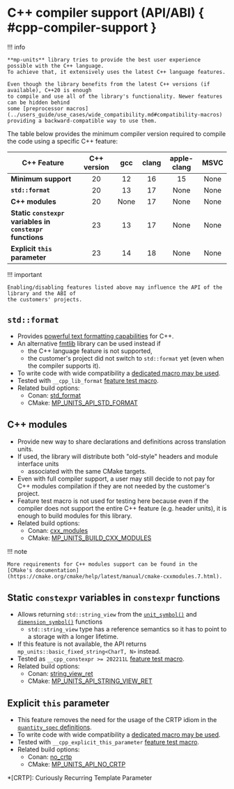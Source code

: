 # C++ compiler support (API/ABI) { #cpp-compiler-support }

!!! info

    **mp-units** library tries to provide the best user experience possible with the C++ language.
    To achieve that, it extensively uses the latest C++ language features.

    Even though the library benefits from the latest C++ versions (if available), C++20 is enough
    to compile and use all of the library's functionality. Newer features can be hidden behind
    some [preprocessor macros](../users_guide/use_cases/wide_compatibility.md#compatibility-macros)
    providing a backward-compatible way to use them.

The table below provides the minimum compiler version required to compile the code using a specific
C++ feature:

| C++ Feature                                               | C++ version | gcc  | clang | apple-clang | MSVC |
|-----------------------------------------------------------|:-----------:|:----:|:-----:|:-----------:|:----:|
| **Minimum support**                                       |     20      |  12  |  16   |     15      | None |
| **`std::format`**                                         |     20      |  13  |  17   |    None     | None |
| **C++ modules**                                           |     20      | None |  17   |    None     | None |
| **Static `constexpr` variables in `constexpr` functions** |     23      |  13  |  17   |    None     | None |
| **Explicit `this` parameter**                             |     23      |  14  |  18   |    None     | None |

!!! important

    Enabling/disabling features listed above may influence the API of the library and the ABI of
    the customers' projects.


## `std::format`

- Provides [powerful text formatting capabilities](../users_guide/framework_basics/text_output.md#stdformat)
  for C++.
- An alternative [fmtlib](https://github.com/fmtlib/fmt) library can be used instead if
    - the C++ language feature is not supported,
    - the customer's project did not switch to `std::format` yet (even when the compiler
      supports it).
- To write code with wide compatibility
  a [dedicated macro may be used](../users_guide/use_cases/wide_compatibility.md#mp_units_std_fmt).
- Tested with `__cpp_lib_format` [feature test macro](https://en.cppreference.com/w/cpp/feature_test).
- Related build options:
    - Conan: [std_format](installation_and_usage.md#std_format)
    - CMake: [MP_UNITS_API_STD_FORMAT](installation_and_usage.md#MP_UNITS_API_STD_FORMAT)


## C++ modules

- Provide new way to share declarations and definitions across translation units.
- If used, the library will distribute both "old-style" headers and module interface units
    - associated with the same CMake targets.
- Even with full compiler support, a user may still decide to not pay for C++ modules compilation
  if they are not needed by the customer's project.
- Feature test macro is not used for testing here because even if the compiler does not support
  the entire C++ feature (e.g. header units), it is enough to build modules for this library.
- Related build options:
    - Conan: [cxx_modules](installation_and_usage.md#cxx_modules)
    - CMake: [MP_UNITS_BUILD_CXX_MODULES](installation_and_usage.md#MP_UNITS_BUILD_CXX_MODULES)

!!! note

    More requirements for C++ modules support can be found in the
    [CMake's documentation](https://cmake.org/cmake/help/latest/manual/cmake-cxxmodules.7.html).


## Static `constexpr` variables in `constexpr` functions

- Allows returning `std::string_view` from the
  [`unit_symbol()`](../users_guide/framework_basics/text_output.md#unit_symbol)
  and [`dimension_symbol()`](../users_guide/framework_basics/text_output.md#dimension_symbol)
  functions
    - `std::string_view` type has a reference semantics so it has to point to a storage with
      a longer lifetime.
- If this feature is not available, the API returns `mp_units::basic_fixed_string<CharT, N>` instead.
- Tested as `__cpp_constexpr >= 202211L` [feature test macro](https://en.cppreference.com/w/cpp/feature_test).
- Related build options:
    - Conan: [string_view_ret](installation_and_usage.md#string_view_ret)
    - CMake: [MP_UNITS_API_STRING_VIEW_RET](installation_and_usage.md#MP_UNITS_API_STRING_VIEW_RET)

## Explicit `this` parameter

- This feature removes the need for the usage of the CRTP idiom in the
  [`quantity_spec` definitions](../users_guide/framework_basics/systems_of_quantities.md#defining-quantities).
- To write code with wide compatibility
  a [dedicated macro may be used](../users_guide/use_cases/wide_compatibility.md#QUANTITY_SPEC).
- Tested with `__cpp_explicit_this_parameter` [feature test macro](https://en.cppreference.com/w/cpp/feature_test).
- Related build options:
    - Conan: [no_crtp](installation_and_usage.md#no_crtp)
    - CMake: [MP_UNITS_API_NO_CRTP](installation_and_usage.md#MP_UNITS_API_NO_CRTP)

*[CRTP]: Curiously Recurring Template Parameter
